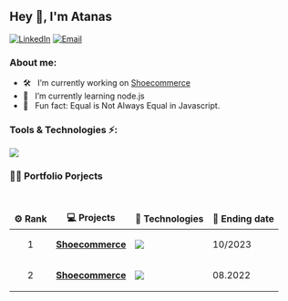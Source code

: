 ## Hey 👋, I'm Atanas

<a href="https://www.linkedin.com/in/atanas-angeliev/"><img alt="LinkedIn" src="https://img.shields.io/badge/atanas-linkedIn-brightgreen?style=flat-square&logo=linkedin"></a>
<a href="mailto:atanas.angeliev1@gmail.com"><img alt="Email" src="https://img.shields.io/badge/Email-atanas.angeliev1@gmail.com-blue?style=flat-square&logo=gmail"></a>

### About me:

-   🛠 &nbsp; I’m currently working on [Shoecommerce](https://github.com/a-angeliev/Shoecommerce)
-   🌱 &nbsp; I’m currently learning node.js
-   👾 &nbsp; Fun fact: Equal is Not Always Equal in Javascript.
<!-- - 📫 &nbsp; How to reach me: atanas.angeliev1@gmail.com or  -->

 <!-- <h2 align="left">Tools & Technologies ⚡</h2> -->

### Tools & Technologies ⚡:

 <p align="left">
  <a href="">
    <img src="https://skillicons.dev/icons?i=html,css,js,py,react,nodejs,flask,django,postgres,postman,tensorflow,git,vscode" />
  </a>
</p>

### 🧑‍🚀 Portfolio Porjects

<br />
  <table>
    <thead align="center">
      <tr border: none;>
        <td><b>⚙️ Rank</b></td>
        <td><b>💻 Projects</b></td>
        <td><b>🐛 Technologies</b></td>
        <td><b>🔔 Ending date</b></td>
      </tr>
    </thead>
    <tbody>
        <tr>
            <td align="center">1</td>
	        <td><a href="https://github.com/a-angeliev/Shoecommerce"><b>Shoecommerce</b></a></td>
            <td>
                <p align="left">
                    <a href="">
                        <img src="https://skillicons.dev/icons?i=react,flask,postgres" />
                    </a>
                </p>
            </td>
            <td>10/2023</td>
        </tr>
        <tr>
            <td align="center">2</td>
	        <td><a href="https://github.com/a-angeliev/Shoecommerce"><b>Shoecommerce</b></a></td>
            <td>
                <p align="left">
                    <a href="">
                        <img src="https://skillicons.dev/icons?i=react,flask,postgres" />
                    </a>
                </p>
            </td>
            <td>08.2022</td>
        </tr>
    </tbody>
  </table>
  <br />
